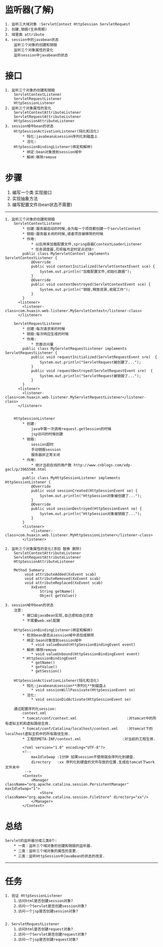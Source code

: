 # 监听器(了解) #
	1. 监听三大域对象 :ServletContext HttpSession ServletRequest 
	2. 创建,销毁(生命周期)
	3. 域里面 attribute  
	4. session中的javabean状态
		监听三个对象的创建和销毁
		监听三个对象属性的变化
		监听session中javabean的状态

# 接口 #
	1. 监听三个对象的创建和销毁
		ServletContextListener
		ServletRequestListener 
		HttpSessionListener
	2. 监听三个对象属性的变化
		ServletContextAttributeListener
		ServletRequestAttributeListener
		HttpSessionAttributeListener
	3. session域中bean的状态 
		HttpSessionActivationListener(钝化和活化)
			* 钝化:javabean从session序列化到磁盘上
			* 活化:
		HttpSessionBindingListener(绑定和解绑)
			* 绑定:bean对象放到session域中
			* 解绑:移除remove

# 步骤 #
1. 编写一个类 实现接口
2. 实现抽象方法
3. 编写配置文件(bean状态不需要)



----------
	1. 监听三个对象的创建和销毁
		ServletContextListener
			* 创建:服务器启动的时候,会为每一个项目都创建一个servletContext
			* 销毁:服务器关闭的时候,或者项目被移除的时候
			* 作用:
				* 以后用来加载配置文件,spring容器CcontextLoaderListener
				* 任务调度器,花呗每月定时定点还钱!
			public class MyServletContext implements ServletContextListener {
				@Override
				public void contextInitialized(ServletContextEvent sce) {
					System.out.println("加载配置文件,初始化数据");
				}
				@Override
				public void contextDestroyed(ServletContextEvent sce) {
					System.out.println("销毁,释放资源,收尾工作");
				}
			}
		  <listener>
		  	<listener-class>com.huaxin.web.listener.MyServletContext</listener-class>
		  </listener>

		ServletRequestListener 
			* 创建:每次请求来的时候
			* 销毁:每次响应生成的时候
			* 作用:
				* 页面访问量
			public class MyServletRequestListener implements ServletRequestListener {
			    public void requestInitialized(ServletRequestEvent sre)  { 
			    	System.out.println("ServletRequest被创建了...");
			    }
			    public void requestDestroyed(ServletRequestEvent sre)  { 
			    	System.out.println("ServletRequest被销毁了...");
			    }
			}
		  <listener>
		  	<listener-class>com.huaxin.web.listener.MyServletRequestListener</listener-class>
		  </listener>


		HttpSessionListener
			* 创建:
				java中第一次调用request.getSession的时候
				jsp访问的时候创建
			* 销毁:
				session超时
				手动销毁session
				服务器非正常关闭
			* 作用:
				* 统计当前在线的用户数 http://www.cnblogs.com/xdp-gacl/p/3965508.html
				* 
			public class MyHttpSessionListener implements HttpSessionListener {
				@Override
				public void sessionCreated(HttpSessionEvent se) {
					System.out.println("HttpSession对象被创建了...");
				}
				@Override
				public void sessionDestroyed(HttpSessionEvent se) {
					System.out.println("HttpSession对象被销毁了...");
				}
			}
			<listener>
			  	<listener-class>com.huaxin.web.listener.MyHttpSessionListener</listener-class>
			</listener>

	2. 监听三个对象属性的变化(添加 替换 删除)
		ServletContextAttributeListener
		ServletRequestAttributeListener
		HttpSessionAttributeListener

		Method Summary 
			 void attributeAdded(XxEvent scab) 
			 void attributeRemoved(XxEvent scab) 
			 void attributeReplaced(XxEvent scab) 
				XxEvent
					String getName() 
				 	Object getValue()
 
	3. session域中bean的状态
		注意:	
			* 接口由javaBean实现,自己感知自己状态
			* 不需要web.xml配置
		
		HttpSessionBindingListener(绑定和解绑)
			* 检测bean是否从session域中添加或移除
			* 绑定:bean对象放到session域中
				* void valueBound(HttpSessionBindingEvent event)
			* 解绑:移除remove
				* void valueUnbound(HttpSessionBindingEvent event) 
			* HttpSessionBindingEvent
				* getName()
				* getValue()
				* getSession()

		HttpSessionActivationListener(钝化和活化)
			* 钝化:javabean从session**序列化**到磁盘上
				* void sessionWillPassivate(HttpSessionEvent se)
			* 活化:
				* void sessionDidActivate(HttpSessionEvent se) 
		
		通过配置序列化session:
			context.xml
			* tomcat/conf/context.xml						:对tomcat中的所有虚拟主机和虚拟路径生效.
			* tomcat/conf/Catalina/localhost/context.xml	:对tomcat下的localhost虚拟主机中的所有路径生效.
			* 工程的META-INF/context.xml					:对当前的工程生效.
			
			<?xml version="1.0" encoding="UTF-8"?>
			<!--
				maxIdleSwap	:1分钟 如果session不使用就会序列化到硬盘.
				directory	:xx 序列化到硬盘的文件存放的位置.生成在tomcat下work文件夹中
			 -->
			<Context>
				<Manager className="org.apache.catalina.session.PersistentManager" maxIdleSwap="1">
					<Store className="org.apache.catalina.session.FileStore" directory="xx"/>
				</Manager>
			</Context>
			 
# 总结 #
	Servlet的监听器分成三类8个:
		* 一类：监听三个域对象的创建和销毁的监听器.
		* 二类：监听三个域对象的属性的变更.
		* 三类：监听HttpSession中JavaBean的状态的改变.


----------
# 任务 #
	1. 验证 HttpSessionListener
		1.访问html是否创建session对象?
		2.访问一个Servlet是否创建session对象?
		3.访问一个jsp是否创建session对象?


	2. ServletRequestListener
		1.访问html是否创建request对象?
		2.访问一个Servlet是否创建request对象?
		3.访问一个jsp是否创建request对象?
